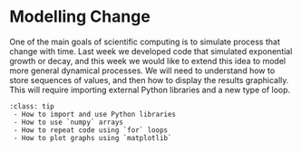 # Modelling Change

One of the main goals of scientific computing is to simulate process that change with time. Last week we developed code that simulated exponential growth or decay, and this week we would like to extend this idea to model more general dynamical processes. We will need to understand how to store sequences of values, and then how to display the results graphically. This will require importing external Python libraries and a new type of loop.

```{admonition} What you'll learn
:class: tip
 - How to import and use Python libraries
 - How to use `numpy` arrays
 - How to repeat code using `for` loops
 - How to plot graphs using `matplotlib`
```


